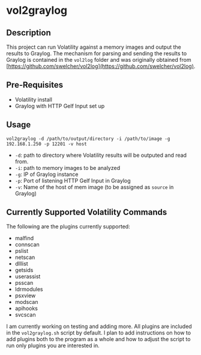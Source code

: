 # vol2graylog
## Description
This project can run Volatility against a memory images and output the results to Graylog. The mechanism for parsing and sending the results to Graylog is contained in the `vol2log` folder and was originally obtained from [https://github.com/swelcher/vol2log](https://github.com/swelcher/vol2log).

## Pre-Requisites
- Volatility install
- Graylog with HTTP Gelf Input set up

## Usage
```
vol2graylog -d /path/to/output/directory -i /path/to/image -g 192.168.1.250 -p 12201 -v host
```

- `-d`: path to directory where Volatility results will be outputed and read from.
- `-i`: path to memory images to be analyzed
- `-g`: IP of Graylog instance
- `-p`: Port of listening HTTP Gelf Input in Graylog
- `-v`: Name of the host of mem image (to be assigned as `source` in Graylog)

## Currently Supported Volatility Commands
The following are the plugins currently supported:

- malfind
- connscan
- pslist
- netscan 
- dlllist
- getsids
- userassist
- psscan
- ldrmodules
- psxview
- modscan
- apihooks
- svcscan

I am currently working on testing and adding more. All plugins are included in the `vol2graylog.sh` script by default. I plan to add instructions on how to add plugins both to the program as a whole and how to adjust the script to run only plugins you are interested in.
